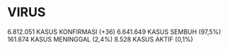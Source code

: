 # VIRUS

6.812.051
KASUS KONFIRMASI  (+36)
6.641.649
KASUS SEMBUH  (97,5%)
161.874
KASUS MENINGGAL  (2,4%)
8.528
KASUS AKTIF  (0,1%)
